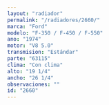 ```yaml
---
layout: "radiador"
permalink: "/radiadores/2660/"
marca: "Ford"
modelo: "F-350 / F-450 / F-550"
ano: "1974"
motor: "V8 5.0"
transmision: "Estándar"
parte: "63115"
clima: "Con clima"
alto: "19 1/4"
ancho: "26 1/4"
observaciones: ""
id: "2660"
---
```


